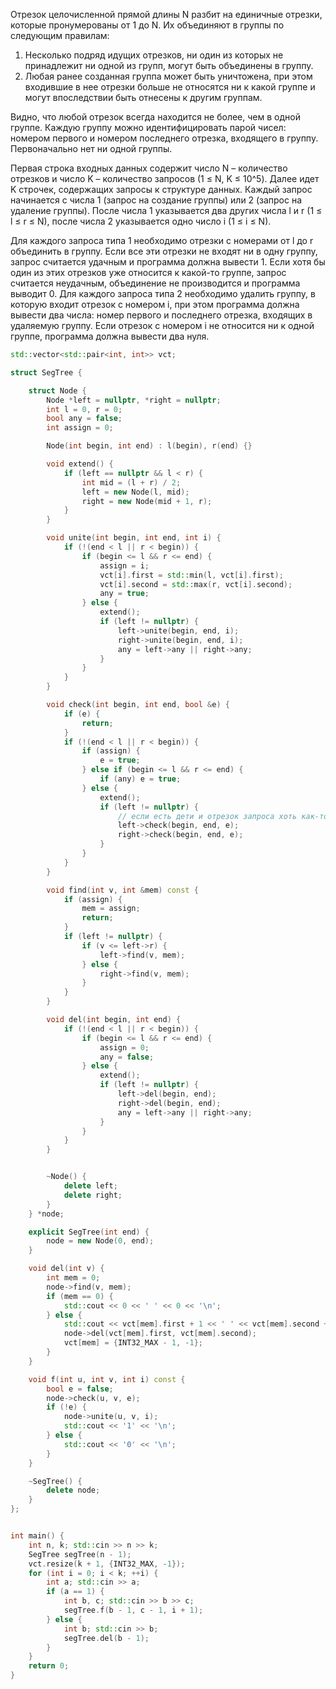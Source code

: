 Отрезок целочисленной прямой длины N разбит на единичные отрезки, которые пронумерованы от 1 до N.
Их объединяют в группы по следующим правилам: 

1. Несколько подряд идущих отрезков, ни один из которых не принадлежит ни одной из групп, могут быть объединены в группу. 
2. Любая ранее созданная группа может быть уничтожена, при этом входившие в нее отрезки больше не относятся ни к какой группе и могут впоследствии быть отнесены к другим группам. 

Видно, что любой отрезок всегда находится не более, чем в одной группе.
Каждую группу можно идентифицировать парой чисел: номером первого и номером последнего отрезка, входящего в группу.
Первоначально нет ни одной группы.


Первая строка входных данных содержит число N – количество отрезков и число K – количество запросов (1 ≤ N, K ≤ 10^5).
Далее идет K строчек, содержащих запросы к структуре данных. Каждый запрос начинается с числа 1 (запрос на создание группы) или 2 (запрос на удаление группы).
После числа 1 указывается два других числа l и r (1 ≤ l ≤ r ≤ N), после числа 2 указывается одно число i (1 ≤ i ≤ N).


Для каждого запроса типа 1 необходимо отрезки с номерами от l до r объединить в группу. Если все эти отрезки не входят ни в одну группу, запрос считается удачным и программа должна вывести 1. Если хотя бы один из этих отрезков уже относится к какой-то группе, запрос считается неудачным, объединение не производится и программа выводит 0.
Для каждого запроса типа 2 необходимо удалить группу, в которую входит отрезок с номером i, при этом программа должна вывести два числа: номер первого и последнего отрезка, входящих в удаляемую группу. Если отрезок с номером i не относится ни к одной группе, программа должна вывести два нуля.



```cpp
std::vector<std::pair<int, int>> vct;

struct SegTree {

    struct Node {
        Node *left = nullptr, *right = nullptr;
        int l = 0, r = 0;
        bool any = false;
        int assign = 0;

        Node(int begin, int end) : l(begin), r(end) {}

        void extend() {
            if (left == nullptr && l < r) {
                int mid = (l + r) / 2;
                left = new Node(l, mid);
                right = new Node(mid + 1, r);
            }
        }

        void unite(int begin, int end, int i) {
            if (!(end < l || r < begin)) {
                if (begin <= l && r <= end) {
                    assign = i;
                    vct[i].first = std::min(l, vct[i].first);
                    vct[i].second = std::max(r, vct[i].second);
                    any = true;
                } else {
                    extend();
                    if (left != nullptr) {
                        left->unite(begin, end, i);
                        right->unite(begin, end, i);
                        any = left->any || right->any;
                    }
                }
            }
        }

        void check(int begin, int end, bool &e) {
            if (e) {
                return;
            }
            if (!(end < l || r < begin)) {
                if (assign) {
                    e = true;
                } else if (begin <= l && r <= end) {
                    if (any) e = true;
                } else {
                    extend();
                    if (left != nullptr) {
                        // если есть дети и отрезок запроса хоть как-то пересекается с нашим
                        left->check(begin, end, e);
                        right->check(begin, end, e);
                    }
                }
            }
        }

        void find(int v, int &mem) const {
            if (assign) {
                mem = assign;
                return;
            }
            if (left != nullptr) {
                if (v <= left->r) {
                    left->find(v, mem);
                } else {
                    right->find(v, mem);
                }
            }
        }

        void del(int begin, int end) {
            if (!(end < l || r < begin)) {
                if (begin <= l && r <= end) {
                    assign = 0;
                    any = false;
                } else {
                    extend();
                    if (left != nullptr) {
                        left->del(begin, end);
                        right->del(begin, end);
                        any = left->any || right->any;
                    }
                }
            }
        }


        ~Node() {
            delete left;
            delete right;
        }
    } *node;

    explicit SegTree(int end) {
        node = new Node(0, end);
    }

    void del(int v) {
        int mem = 0;
        node->find(v, mem);
        if (mem == 0) {
            std::cout << 0 << ' ' << 0 << '\n';
        } else {
            std::cout << vct[mem].first + 1 << ' ' << vct[mem].second + 1 << '\n';
            node->del(vct[mem].first, vct[mem].second);
            vct[mem] = {INT32_MAX - 1, -1};
        }
    }

    void f(int u, int v, int i) const {
        bool e = false;
        node->check(u, v, e);
        if (!e) {
            node->unite(u, v, i);
            std::cout << '1' << '\n';
        } else {
            std::cout << '0' << '\n';
        }
    }

    ~SegTree() {
        delete node;
    }
};


int main() {
    int n, k; std::cin >> n >> k;
    SegTree segTree(n - 1);
    vct.resize(k + 1, {INT32_MAX, -1});
    for (int i = 0; i < k; ++i) {
        int a; std::cin >> a;
        if (a == 1) {
            int b, c; std::cin >> b >> c;
            segTree.f(b - 1, c - 1, i + 1);
        } else {
            int b; std::cin >> b;
            segTree.del(b - 1);
        }
    }
    return 0;
}
```
